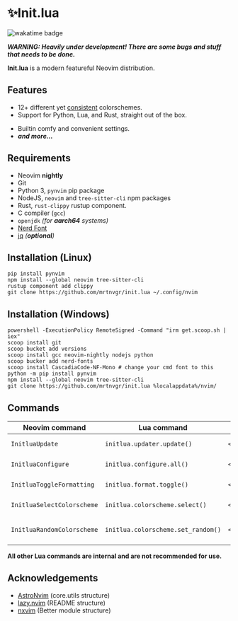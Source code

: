# ✨Init.lua

![wakatime badge](https://wakatime.com/badge/user/5fea8bc3-faf2-4ced-9ae0-78ed7f87428f/project/893e579b-0331-4ddf-bbd4-24f1353d0832.svg)

_**WARNING: Heavily under development! There are some bugs and stuff that needs to be done.**_

**Init.lua** is a modern featureful Neovim distribution.

## Features

- 12+ different yet [consistent](lua/initlua/plugins/colorschemes/list.lua) colorschemes.
- Support for Python, Lua, and Rust, straight out of the box.
<!-- TODO: - Provides complete dev environments for Python, Lua and Rust, straight out of the box. -->
- Builtin comfy and convenient settings.
- _**and more...**_

## Requirements

- Neovim **nightly**
- Git
- Python 3, `pynvim` pip package
- NodeJS, `neovim` and `tree-sitter-cli` npm packages
- Rust, `rust-clippy` rustup component.
- C compiler (`gcc`)
- `openjdk` _(for **aarch64** systems)_ <!-- ltex-ls -->
- [Nerd Font](https://nerdfonts.com/)
- [jq](https://stedolan.github.io/jq/) _(**optional**)_

## Installation (Linux)

```console
pip install pynvim
npm install --global neovim tree-sitter-cli
rustup component add clippy
git clone https://github.com/mrtnvgr/init.lua ~/.config/nvim
```

## Installation (Windows)

```console
powershell -ExecutionPolicy RemoteSigned -Command "irm get.scoop.sh | iex"
scoop install git
scoop bucket add versions
scoop install gcc neovim-nightly nodejs python
scoop bucker add nerd-fonts
scoop install CascadiaCode-NF-Mono # change your cmd font to this
python -m pip install pynvim
npm install --global neovim tree-sitter-cli
git clone https://github.com/mrtnvgr/init.lua %localappdata%/nvim/
```

## Commands

| Neovim command             | Lua command                        | Keymap        | Description               |
| -------------------------- | ---------------------------------- | ------------- | ------------------------- |
| `InitluaUpdate`            | `initlua.updater.update()`         | `<leader>au`  | update everything         |
| `InitluaConfigure`         | `initlua.configure.all()`          | `<leader>ac`  | configure self            |
| `InitluaToggleFormatting`  | `initlua.format.toggle()`          | `<leader>atf` | toggle null-ls formatting |
| `InitluaSelectColorscheme` | `initlua.colorscheme.select()`     | `<leader>asc` | pick a colorscheme        |
| `InitluaRandomColorscheme` | `initlua.colorscheme.set_random()` | `<leader>arc` | set a random colorscheme  |

**All other Lua commands are internal and are not recommended for use.**

## Acknowledgements

- [AstroNvim](https://github.com/AstroNvim/AstroNvim) (core.utils structure)
- [lazy.nvim](https://github.com/folke/lazy.nvim) (README structure)
- [nxvim](https://github.com/tenxsoydev/nxvim) (Better module structure)
